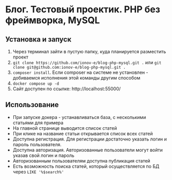# Блог. Тестовый проектик. PHP без фреймворка, MySQL

## Установка и запуск

1. Через терминал зайти в пустую папку, куда планируется разместить проект
2. `git clone https://github.com/ionov-e/blog-php-mysql.git .` или `git clone git@github.com:ionov-e/blog-php-mysql.git .`
3. `composer install`. Если composer на системе не установлен - добиваемся исполнения этой команды другим способом
4. `docker compose up -d`
5. Сайт доступен по ссылке: http://localhost:55000/

## Использование

* При запуске докера - устанавливаться база, с несколькими статьями для примера
* На главной странице выводится список статей
* При клике на название статьи открывается список всех статей
* Доступна регистрация. Для регистрации достаточно указать логин и пароль пользователя.
* Доступна авторизация. Авторизованные пользователи могут войти указав свой логин и пароль
* Авторизованным пользователям доступна публикация статей
* Есть возможность поиска статей, который осуществляется по БД через `LIKE '%$search%'`